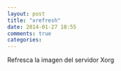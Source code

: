 ```yaml
---
layout: post
title: "xrefresh"
date: 2014-01-27 18:55
comments: true
categories: 
---
```

Refresca la imagen del servidor Xorg


